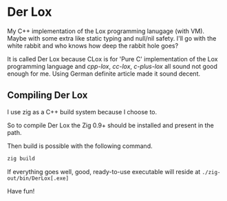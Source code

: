# Der Lox

My C++ implementation of the Lox programming lanugage (with VM).
Maybe with some extra like static typing and null/nil safety.
I'll go with the white rabbit and who knows how deep the rabbit hole goes?

It is called Der Lox because CLox is for 'Pure C' implementation of the Lox programming language and
*cpp-lox*, *cc-lox*, *c-plus-lox* all sound not good enough for me.
Using German definite article made it sound decent.

## Compiling Der Lox
I use zig as a C++ build system because I choose to.

So to compile Der Lox the Zig 0.9+ should be installed and present in the path.

Then build is possible with the following command.

```bash
zig build
```

If everything goes well, good, ready-to-use executable will reside at `./zig-out/bin/DerLox[.exe]`

Have fun!
